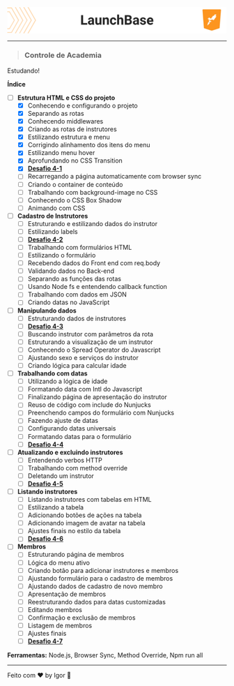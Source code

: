 <div style="">
  <a href="#">
    <img alt="LaunchBase" src=".github/logo.png"/>
  </a>
</div>

---

> ### **Controle de Academia**

<div style="">
  <p>
    Estudando!
  </p>
</div>

**Índice**

  - [ ] **Estrutura HTML e CSS do projeto**
    - [X] Conhecendo e configurando o projeto
    - [X] Separando as rotas
    - [X] Conhecendo middlewares
    - [X] Criando as rotas de instrutores
    - [X] Estilizando estrutura e menu
    - [X] Corrigindo alinhamento dos itens do menu
    - [X] Estilizando menu hover
    - [X] Aprofundando no CSS Transition
    - [X] [**Desafio 4-1**](https://github.com/rocketseat-education/bootcamp-launchbase-desafios-04/blob/master/desafios/04-1-header.md)
    - [ ] Recarregando a página automaticamente com browser sync
    - [ ] Criando o container de conteúdo
    - [ ] Trabalhando com background-image no CSS
    - [ ] Conhecendo o CSS Box Shadow
    - [ ] Animando com CSS

  - [ ] **Cadastro de Instrutores**
    - [ ] Estruturando e estilizando dados do instrutor
    - [ ] Estilizando labels
    - [ ] [**Desafio 4-2**](https://github.com/rocketseat-education/bootcamp-launchbase-desafios-04/blob/master/desafios/04-2-card-teacher.md)
    - [ ] Trabalhando com formulários HTML
    - [ ] Estilizando o formulário
    - [ ] Recebendo dados do Front end com req.body
    - [ ] Validando dados no Back-end
    - [ ] Separando as funções das rotas
    - [ ] Usando Node fs e entendendo callback function
    - [ ] Trabalhando com dados em JSON
    - [ ] Criando datas no JavaScript

  - [ ] **Manipulando dados**
    - [ ] Estruturando dados de instrutores
    - [ ] [**Desafio 4-3**](https://github.com/rocketseat-education/bootcamp-launchbase-desafios-04/blob/master/desafios/04-3-form-and-routes-teacher.md)
    - [ ] Buscando instrutor com parâmetros da rota
    - [ ] Estruturando a visualização de um instrutor
    - [ ] Conhecendo o Spread Operator do Javascript
    - [ ] Ajustando sexo e serviços do instrutor
    - [ ] Criando lógica para calcular idade

  - [ ] **Trabalhando com datas**
    - [ ] Utilizando a lógica de idade
    - [ ] Formatando data com Intl do Javascript
    - [ ] Finalizando página de apresentação do instrutor
    - [ ] Reuso de código com include do Nunjucks
    - [ ] Preenchendo campos do formulário com Nunjucks
    - [ ] Fazendo ajuste de datas
    - [ ] Configurando datas universais
    - [ ] Formatando datas para o formulário
    - [ ] [**Desafio 4-4**](https://github.com/rocketseat-education/bootcamp-launchbase-desafios-04/blob/master/desafios/04-4-show-edit-format-teacher.md)

  - [ ] **Atualizando e excluindo instrutores**
    - [ ] Entendendo verbos HTTP
    - [ ] Trabalhando com method override
    - [ ] Deletando um instrutor
    - [ ] [**Desafio 4-5**](https://github.com/rocketseat-education/bootcamp-launchbase-desafios-04/blob/master/desafios/04-5-put-delete-teacher.md)

  - [ ] **Listando instrutores**
    - [ ] Listando instrutores com tabelas em HTML
    - [ ] Estilizando a tabela
    - [ ] Adicionando botões de ações na tabela
    - [ ] Adicionando imagem de avatar na tabela
    - [ ] Ajustes finais no estilo da tabela
    - [ ] [**Desafio 4-6**](https://github.com/rocketseat-education/bootcamp-launchbase-desafios-04/blob/master/desafios/04-6-list-teachers.md)

  - [ ] **Membros**
    - [ ] Estruturando página de membros
    - [ ] Lógica do menu ativo
    - [ ] Criando botão para adicionar instrutores e membros
    - [ ] Ajustando formulário para o cadastro de membros
    - [ ] Ajustando dados de cadastro de novo membro
    - [ ] Apresentação de membros
    - [ ] Reestruturando dados para datas customizadas
    - [ ] Editando membros
    - [ ] Confirmação e exclusão de membros
    - [ ] Listagem de membros
    - [ ] Ajustes finais
    - [ ] [**Desafio 4-7**](https://github.com/rocketseat-education/bootcamp-launchbase-desafios-04/blob/master/desafios/04-7-students.md)

<div style="">
  <p>
    <strong>Ferramentas:</strong> Node.js, Browser Sync, Method Override, Npm run all
  </p>
</div>

---

Feito com ❤ by Igor 🖖
